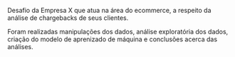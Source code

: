 Desafio da Empresa X que atua na área do ecommerce, a respeito da análise de chargebacks de seus clientes. 

Foram realizadas manipulações dos dados, análise exploratória dos dados, criação do modelo de aprenizado de máquina e conclusões acerca das análises.
